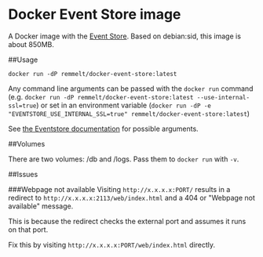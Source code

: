 Docker Event Store image
==================

A Docker image with the [Event Store](http://geteventstore.com/). Based on debian:sid, this image is about 850MB.

##Usage
```
docker run -dP remmelt/docker-event-store:latest
```

Any command line arguments can be passed with the `docker run` command (e.g. `docker run -dP remmelt/docker-event-store:latest --use-internal-ssl=true`) or set in an environment variable (`docker run -dP -e "EVENTSTORE_USE_INTERNAL_SSL=true" remmelt/docker-event-store:latest`)

See [the Eventstore documentation](http://docs.geteventstore.com/introduction/command-line-arguments/) for possible arguments.

##Volumes

There are two volumes: /db and /logs. Pass them to `docker run` with `-v`.


##Issues

###Webpage not available
Visiting `http://x.x.x.x:PORT/` results in a redirect to `http://x.x.x.x:2113/web/index.html` and a 404 or "Webpage not available" message.

This is because the redirect checks the external port and assumes it runs on that port.

Fix this by visiting `http://x.x.x.x:PORT/web/index.html` directly.
